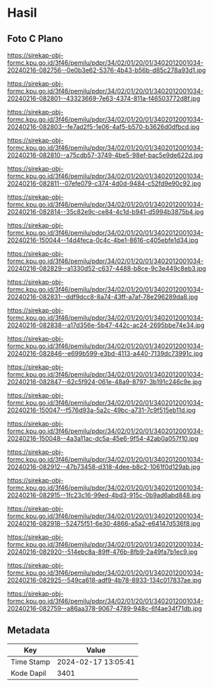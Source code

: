 # Hasil

## Foto C Plano

https://sirekap-obj-formc.kpu.go.id/3f46/pemilu/pdpr/34/02/01/20/01/3402012001034-20240216-082756--0e0b3e62-5376-4b43-b56b-d85c278a93d1.jpg

https://sirekap-obj-formc.kpu.go.id/3f46/pemilu/pdpr/34/02/01/20/01/3402012001034-20240216-082801--43323669-7e63-4374-811a-f46503772d8f.jpg

https://sirekap-obj-formc.kpu.go.id/3f46/pemilu/pdpr/34/02/01/20/01/3402012001034-20240216-082803--fe7ad2f5-1e06-4af5-b570-b3626d0dfbcd.jpg

https://sirekap-obj-formc.kpu.go.id/3f46/pemilu/pdpr/34/02/01/20/01/3402012001034-20240216-082810--a75cdb57-3749-4be5-98ef-bac5e9de622d.jpg

https://sirekap-obj-formc.kpu.go.id/3f46/pemilu/pdpr/34/02/01/20/01/3402012001034-20240216-082811--07efe079-c374-4d0d-9484-c52fd9e90c92.jpg

https://sirekap-obj-formc.kpu.go.id/3f46/pemilu/pdpr/34/02/01/20/01/3402012001034-20240216-082814--35c82e9c-ce84-4c1d-b941-d5994b3875b4.jpg

https://sirekap-obj-formc.kpu.go.id/3f46/pemilu/pdpr/34/02/01/20/01/3402012001034-20240216-150044--14d4feca-0c4c-4be1-8616-c405ebfe1d34.jpg

https://sirekap-obj-formc.kpu.go.id/3f46/pemilu/pdpr/34/02/01/20/01/3402012001034-20240216-082829--a1330d52-c637-4488-b8ce-9c3e449c8eb3.jpg

https://sirekap-obj-formc.kpu.go.id/3f46/pemilu/pdpr/34/02/01/20/01/3402012001034-20240216-082831--ddf9dcc8-8a74-43ff-a7af-78e296289da8.jpg

https://sirekap-obj-formc.kpu.go.id/3f46/pemilu/pdpr/34/02/01/20/01/3402012001034-20240216-082838--a17d356e-5b47-442c-ac24-2695bbe74e34.jpg

https://sirekap-obj-formc.kpu.go.id/3f46/pemilu/pdpr/34/02/01/20/01/3402012001034-20240216-082846--e699b599-e3bd-4113-a440-7139dc73991c.jpg

https://sirekap-obj-formc.kpu.go.id/3f46/pemilu/pdpr/34/02/01/20/01/3402012001034-20240216-082847--62c5f924-061e-48a9-8797-3b191c246c9e.jpg

https://sirekap-obj-formc.kpu.go.id/3f46/pemilu/pdpr/34/02/01/20/01/3402012001034-20240216-150047--f576d93a-5a2c-49bc-a731-7c9f515eb11d.jpg

https://sirekap-obj-formc.kpu.go.id/3f46/pemilu/pdpr/34/02/01/20/01/3402012001034-20240216-150048--4a3a11ac-dc5a-45e6-9f54-42ab0a057f10.jpg

https://sirekap-obj-formc.kpu.go.id/3f46/pemilu/pdpr/34/02/01/20/01/3402012001034-20240216-082912--47b73458-d318-4dee-b8c2-1061f0d129ab.jpg

https://sirekap-obj-formc.kpu.go.id/3f46/pemilu/pdpr/34/02/01/20/01/3402012001034-20240216-082915--1fc23c16-99ed-4bd3-915c-0b9ad6abd848.jpg

https://sirekap-obj-formc.kpu.go.id/3f46/pemilu/pdpr/34/02/01/20/01/3402012001034-20240216-082918--52475f51-6e30-4866-a5a2-e64147d536f8.jpg

https://sirekap-obj-formc.kpu.go.id/3f46/pemilu/pdpr/34/02/01/20/01/3402012001034-20240216-082920--514ebc8a-89ff-476b-8fb9-2a49fa7b1ec9.jpg

https://sirekap-obj-formc.kpu.go.id/3f46/pemilu/pdpr/34/02/01/20/01/3402012001034-20240216-082925--549ca618-adf9-4b78-8933-134c017837ae.jpg

https://sirekap-obj-formc.kpu.go.id/3f46/pemilu/pdpr/34/02/01/20/01/3402012001034-20240216-082759--a86aa378-9067-4789-948c-6f4ae34f71db.jpg


## Metadata

| Key        | Value               |
| ---------- | ------------------- |
| Time Stamp | 2024-02-17 13:05:41 |
| Kode Dapil | 3401                |



